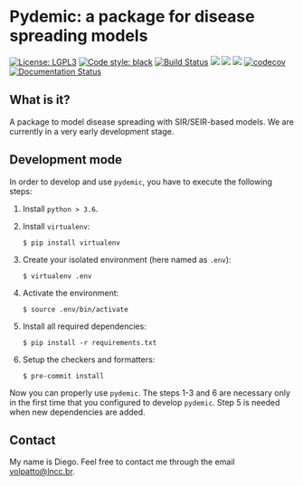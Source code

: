 # Pydemic: a package for disease spreading models

[![License: LGPL3](https://img.shields.io/badge/license-LGPL%20(%3E%3D%203)-blue)](https://opensource.org/licenses/LGPL-3.0)
[![Code style: black](https://img.shields.io/badge/code%20style-black-000000.svg)](https://github.com/psf/black)
[![Build Status](https://travis-ci.com/volpatto/blank-python-project.svg?branch=master)](https://travis-ci.com/volpatto/blank-python-project)
![](https://github.com/volpatto/blank-python-project/workflows/linux/badge.svg?branch=master)
![](https://github.com/volpatto/blank-python-project/workflows/osx/badge.svg?branch=master)
![](https://github.com/volpatto/blank-python-project/workflows/windows/badge.svg?branch=master)
[![codecov](https://codecov.io/gh/volpatto/blank-python-project/branch/master/graph/badge.svg)](https://codecov.io/gh/volpatto/blank-python-project)
[![Documentation Status](https://readthedocs.org/projects/blank-python-project/badge/?version=latest)](https://blank-python-project.readthedocs.io/en/latest/?badge=latest)

## What is it?

A package to model disease spreading with SIR/SEIR-based models. We are currently in a very early development stage.

## Development mode

In order to develop and use `pydemic`, you have to execute the following steps:

1. Install `python > 3.6`.

2. Install `virtualenv`:
    ```console
    $ pip install virtualenv
    ```

3. Create your isolated environment (here named as `.env`):
    ```console
    $ virtualenv .env
    ```

4. Activate the environment:
    ```console
    $ source .env/bin/activate
    ```

5. Install all required dependencies:
    ```console
    $ pip install -r requirements.txt
    ```

6. Setup the checkers and formatters:
    ```console
    $ pre-commit install
    ```

Now you can properly use `pydemic`. The steps 1-3 and 6 are necessary only in the first time
that you configured to develop `pydemic`. Step 5 is needed when new dependencies
are added.

## Contact

My name is Diego. Feel free to contact me through the email <volpatto@lncc.br>.
